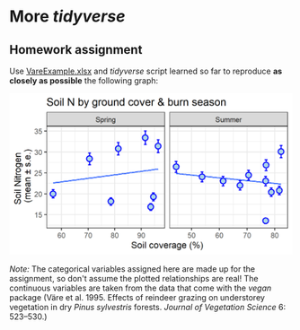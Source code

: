 # More *tidyverse* 

## Homework assignment 

Use [VareExample.xlsx](https://github.com/devanmcg/IntroRangeR/blob/master/data/VareExample.xlsx) and *tidyverse* script learned so far to reproduce **as closely as possible** the following graph:

![alt text](https://github.com/devanmcg/IntroRangeR/blob/master/06_MoreTidyverse/AssignmentGraph-1.png)

*Note:* The categorical variables assigned here are made up for the assignment, so don't assume the plotted relationships are real!
The continuous variables are taken from the data that come with the *vegan* package (Väre et al. 1995. Effects of reindeer grazing on understorey vegetation in dry *Pinus sylvestris* forests. *Journal of Vegetation Science* 6: 523–530.)
